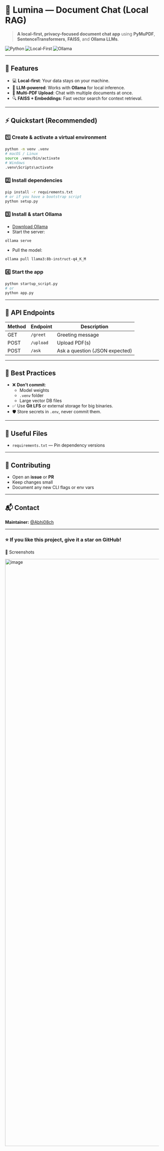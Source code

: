 # 🌟 Lumina — Document Chat (Local RAG)

> **A local-first, privacy-focused document chat app** using **PyMuPDF**, **SentenceTransformers**, **FAISS**, and **Ollama LLMs**.  

![Python](https://img.shields.io/badge/Python-3.10%2B-blue?logo=python)
![Local-First](https://img.shields.io/badge/Local-First-orange)
![Ollama](https://img.shields.io/badge/LLM-Ollama-ff69b4)

---

## 🚀 Features
- 💻 **Local-first**: Your data stays on your machine.
- 🧠 **LLM-powered**: Works with **Ollama** for local inference.
- 📄 **Multi-PDF Upload**: Chat with multiple documents at once.
- 🔍 **FAISS + Embeddings**: Fast vector search for context retrieval.

---

## ⚡ Quickstart (Recommended)

### 1️⃣ Create & activate a virtual environment
```bash
python -m venv .venv
# macOS / Linux
source .venv/bin/activate
# Windows
.venv\Scripts\activate
```

### 2️⃣ Install dependencies
```bash
pip install -r requirements.txt
# or if you have a bootstrap script
python setup.py
```

### 3️⃣ Install & start Ollama
- [Download Ollama](https://ollama.ai)  
- Start the server:
```bash
ollama serve
```
- Pull the model:
```bash
ollama pull llama3:8b-instruct-q4_K_M
```

### 4️⃣ Start the app
```bash
python startup_script.py
# or
python app.py
```

---

## 📡 API Endpoints
| Method | Endpoint     | Description                      |
|--------|--------------|----------------------------------|
| GET    | `/greet`     | Greeting message                 |
| POST   | `/upload`    | Upload PDF(s)                    |
| POST   | `/ask`       | Ask a question (JSON expected)   |

---

## 📝 Best Practices
- ❌ **Don’t commit**:  
  - Model weights  
  - `.venv` folder  
  - Large vector DB files  
- ✅ Use **Git LFS** or external storage for big binaries.  
- 🛡 Store secrets in `.env`, never commit them.

---

## 📂 Useful Files
- `requirements.txt` — Pin dependency versions  

---

## 🤝 Contributing
- Open an **issue** or **PR**  
- Keep changes small  
- Document any new CLI flags or env vars  

---

## 📬 Contact
**Maintainer:** [@Abhi08ch](https://github.com/Abhi08ch)  

---

### ⭐ If you like this project, give it a star on GitHub!

📸 Screenshots

<img width="1763" height="1923" alt="image" src="https://github.com/user-attachments/assets/c582e75c-1d3b-4bdc-a9af-b6d92b40466a" />

